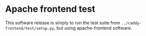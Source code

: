 # Apache frontend test

This software release is simply to run the test suite from `../caddy-frontend/test/setup.py`,
but using apache-frontend software.
